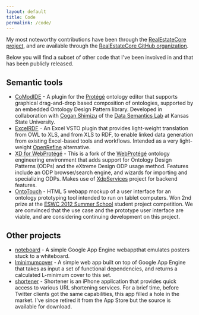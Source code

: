 ```yaml
---
layout: default
title: Code
permalink: /code/
---
```


My most noteworthy contributions have been through the [RealEstateCore project](https://www.realestatecore.io), and are available through the [RealEstateCore GitHub organization](https://github.com/RealEstateCore/).

Below you will find a subset of other code that I've been involved in and that has been publicly released.

## Semantic tools

* [CoModIDE](https://comodide.com) - A plugin for the [Protégé](https://protege.stanford.edu) ontology editor that supports graphical drag-and-drop based composition of ontologies, supported by an embedded Ontology Design Pattern library. Developed in collaboration with [Cogan Shimizu](http://coganshimizu.com) of the [Data Semantics Lab](http://daselab.cs.ksu.edu) at Kansas State University.
* [ExcelRDF](http://karlhammar.com/ExcelRDF/) - An Excel VSTO plugin that provides light-weight translation from OWL to XLS, and from XLS to RDF, to enable linked data generation from existing Excel-based tools and workflows. Intended as a very light-weight [OpenRefine](http://openrefine.org) alternative.
* [XD for WebProtégé](https://github.com/hammar/webprotege) - This is a fork of the [WebProtégé](https://github.com/protegeproject/webprotege) ontology engineering environment that adds support for Ontology Design Patterns (ODPs) and the eXtreme Design ODP usage method. Features include an ODP browser/search engine, and wizards for importing and specializing ODPs. Makes use of [XdpServices](https://github.com/hammar/XdpServices) project for backend features.
* [OntoTouch](http://www.ontotouch.com/) - HTML 5 webapp mockup of a user interface for an ontology prototyping tool intended to run on tablet computers. Won 2nd prize at the [ESWC 2012 Summer School](http://summerschool2012.eswc-conferences.org/) student project competition. We are convinced that the use case and the prototype user interface are viable, and are considering continuing development on this project.

## Other projects
* [noteboard](https://github.com/hammar/Noteboard) - A simple Google App Engine webappthat emulates posters stuck to a whiteboard.
* [lminimumcover](https://code.google.com/p/lminimumcover/) - A simple web app built on top of Google App Engine that takes as input a set of functional dependencies, and returns a calculated L-minimum cover to this set.
* [shortener](https://code.google.com/p/shortener/) - Shortener is an iPhone application that provides quick access to various URL shortening services. For a brief time, before Twitter clients got the same capabilities, this app filled a hole in the market. I've since retired it from the App Store but the source is available for download.
